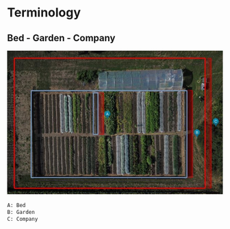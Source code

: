 # Terminology

## Bed - Garden - Company

![Definitions Bed - Garden - Company](../imgs/plant-map-companie-definitons-low.jpg)

```text
A: Bed
B: Garden
C: Company
```
